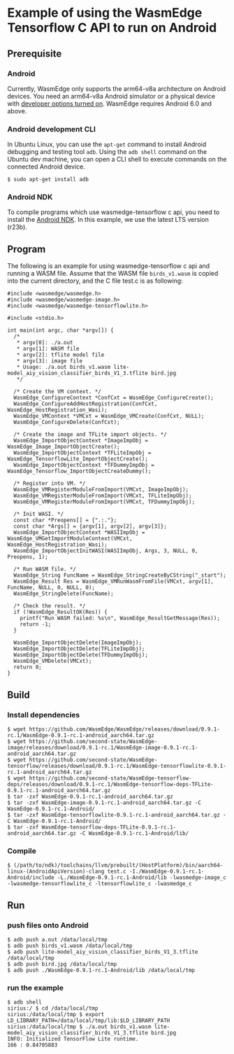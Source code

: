 # Example of using the WasmEdge Tensorflow C API to run on Android

## Prerequisite

### Android 

Currently, WasmEdge only supports the arm64-v8a architecture on Android devices. You need an arm64-v8a Android simulator or a physical device with [developer options turned on](https://developer.android.com/studio/debug/dev-options). WasmEdge requires Android 6.0 and above.

### Android development CLI

In Ubuntu Linux, you can use the `apt-get` command to install Android debugging and testing tool `adb`. Using the `adb shell` command on the Ubuntu dev machine, you can open a CLI shell to execute commands on the connected Android device.

```
$ sudo apt-get install adb
```

### Android NDK

To compile programs which use wasmedge-tensorflow c api, you need to install the [Android NDK](https://developer.android.google.cn/ndk/downloads). In this example, we use the latest LTS version (r23b).

## Program

The following is an example for using wasmedge-tensorflow c api and running a WASM file. Assume that the WASM file `birds_v1.wasm` is copied into the current directory, and the C file test.c is as following:
```
#include <wasmedge/wasmedge.h>
#include <wasmedge/wasmedge-image.h>
#include <wasmedge/wasmedge-tensorflowlite.h>

#include <stdio.h>

int main(int argc, char *argv[]) {
  /*
   * argv[0]: ./a.out
   * argv[1]: WASM file
   * argv[2]: tflite model file
   * argv[3]: image file
   * Usage: ./a.out birds_v1.wasm lite-model_aiy_vision_classifier_birds_V1_3.tflite bird.jpg
   */

  /* Create the VM context. */
  WasmEdge_ConfigureContext *ConfCxt = WasmEdge_ConfigureCreate();
  WasmEdge_ConfigureAddHostRegistration(ConfCxt, WasmEdge_HostRegistration_Wasi);
  WasmEdge_VMContext *VMCxt = WasmEdge_VMCreate(ConfCxt, NULL);
  WasmEdge_ConfigureDelete(ConfCxt);
  
  /* Create the image and TFLite import objects. */
  WasmEdge_ImportObjectContext *ImageImpObj = WasmEdge_Image_ImportObjectCreate();
  WasmEdge_ImportObjectContext *TFLiteImpObj = WasmEdge_TensorflowLite_ImportObjectCreate();
  WasmEdge_ImportObjectContext *TFDummyImpObj = WasmEdge_Tensorflow_ImportObjectCreateDummy();

  /* Register into VM. */
  WasmEdge_VMRegisterModuleFromImport(VMCxt, ImageImpObj);
  WasmEdge_VMRegisterModuleFromImport(VMCxt, TFLiteImpObj);
  WasmEdge_VMRegisterModuleFromImport(VMCxt, TFDummyImpObj);

  /* Init WASI. */
  const char *Preopens[] = {".:."};
  const char *Args[] = {argv[1], argv[2], argv[3]};
  WasmEdge_ImportObjectContext *WASIImpObj = WasmEdge_VMGetImportModuleContext(VMCxt, WasmEdge_HostRegistration_Wasi);
  WasmEdge_ImportObjectInitWASI(WASIImpObj, Args, 3, NULL, 0, Preopens, 1);

  /* Run WASM file. */
  WasmEdge_String FuncName = WasmEdge_StringCreateByCString("_start");
  WasmEdge_Result Res = WasmEdge_VMRunWasmFromFile(VMCxt, argv[1], FuncName, NULL, 0, NULL, 0);
  WasmEdge_StringDelete(FuncName);

  /* Check the result. */
  if (!WasmEdge_ResultOK(Res)) {
    printf("Run WASM failed: %s\n", WasmEdge_ResultGetMessage(Res));
    return -1;
  }

  WasmEdge_ImportObjectDelete(ImageImpObj);
  WasmEdge_ImportObjectDelete(TFLiteImpObj);
  WasmEdge_ImportObjectDelete(TFDummyImpObj);
  WasmEdge_VMDelete(VMCxt);
  return 0;
}
```

## Build

### Install dependencies

```
$ wget https://github.com/WasmEdge/WasmEdge/releases/download/0.9.1-rc.1/WasmEdge-0.9.1-rc.1-android_aarch64.tar.gz
$ wget https://github.com/second-state/WasmEdge-image/releases/download/0.9.1-rc.1/WasmEdge-image-0.9.1-rc.1-android_aarch64.tar.gz
$ wget https://github.com/second-state/WasmEdge-tensorflow/releases/download/0.9.1-rc.1/WasmEdge-tensorflowlite-0.9.1-rc.1-android_aarch64.tar.gz
$ wget https://github.com/second-state/WasmEdge-tensorflow-deps/releases/download/0.9.1-rc.1/WasmEdge-tensorflow-deps-TFLite-0.9.1-rc.1-android_aarch64.tar.gz
$ tar -zxf WasmEdge-0.9.1-rc.1-android_aarch64.tar.gz
$ tar -zxf WasmEdge-image-0.9.1-rc.1-android_aarch64.tar.gz -C WasmEdge-0.9.1-rc.1-Android/
$ tar -zxf WasmEdge-tensorflowlite-0.9.1-rc.1-android_aarch64.tar.gz -C WasmEdge-0.9.1-rc.1-Android/
$ tar -zxf WasmEdge-tensorflow-deps-TFLite-0.9.1-rc.1-android_aarch64.tar.gz -C WasmEdge-0.9.1-rc.1-Android/lib/
```

### Compile

```
$ (/path/to/ndk)/toolchains/llvm/prebuilt/(HostPlatform)/bin/aarch64-linux-(AndroidApiVersion)-clang test.c -I./WasmEdge-0.9.1-rc.1-Android/include -L./WasmEdge-0.9.1-rc.1-Android/lib -lwasmedge-image_c -lwasmedge-tensorflowlite_c -ltensorflowlite_c -lwasmedge_c
```


## Run

### push files onto Android
```
$ adb push a.out /data/local/tmp
$ adb push birds_v1.wasm /data/local/tmp
$ adb push lite-model_aiy_vision_classifier_birds_V1_3.tflite /data/local/tmp
$ adb push bird.jpg /data/local/tmp
$ adb push ./WasmEdge-0.9.1-rc.1-Android/lib /data/local/tmp
```

### run the example
```
$ adb shell
sirius:/ $ cd /data/local/tmp
sirius:/data/local/tmp $ export LD_LIBRARY_PATH=/data/local/tmp/lib:$LD_LIBRARY_PATH
sirius:/data/local/tmp $ ./a.out birds_v1.wasm lite-model_aiy_vision_classifier_birds_V1_3.tflite bird.jpg
INFO: Initialized TensorFlow Lite runtime.
166 : 0.84705883
```

